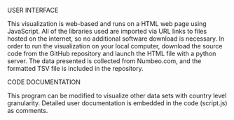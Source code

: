 USER INTERFACE

This visualization is web-based and runs on a HTML web page using JavaScript. All of the libraries used are imported via URL links to files hosted on the internet, so
no additional software download is necessary. In order to run the visualization on your local computer, download the source code from the GitHub repository and launch the HTML file with a python server. The data presented is collected from Numbeo.com, and the formatted TSV file is included in the repository.
 
CODE DOCUMENTATION

This program can be modified to visualize other data sets with country level granularity. Detailed user documentation is embedded in the code (script.js) as comments.
